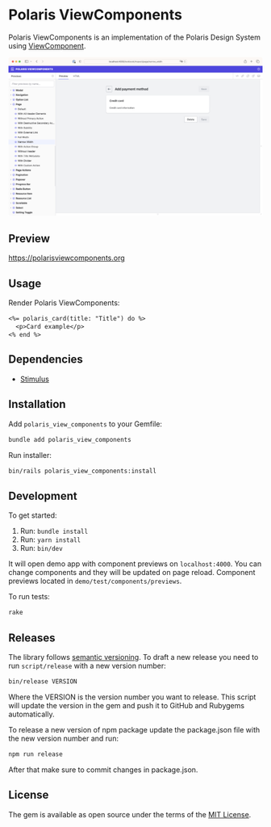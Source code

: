 # Polaris ViewComponents

Polaris ViewComponents is an implementation of the Polaris Design System using [ViewComponent](https://github.com/github/view_component).

![Polaris ViewComponents](.github/assets/preview.png)

## Preview

https://polarisviewcomponents.org

## Usage

Render Polaris ViewComponents:

```erb
<%= polaris_card(title: "Title") do %>
  <p>Card example</p>
<% end %>
```

## Dependencies

- [Stimulus](https://stimulus.hotwired.dev/)

## Installation

Add `polaris_view_components` to your Gemfile:

```bash
bundle add polaris_view_components
```

Run installer:
```bash
bin/rails polaris_view_components:install
```

## Development

To get started:

1. Run: `bundle install`
1. Run: `yarn install`
1. Run: `bin/dev`

It will open demo app with component previews on `localhost:4000`. You can change components and they will be updated on page reload. Component previews located in `demo/test/components/previews`.

To run tests:

```bash
rake
```

## Releases

The library follows [semantic versioning](https://semver.org/). To draft a new release you need to run `script/release` with a new version number:

```bash
bin/release VERSION
```

Where the VERSION is the version number you want to release. This script will update the version in the gem and push it to GitHub and Rubygems automatically.

To release a new version of npm package update the package.json file with the new version number and run:

```bash
npm run release
```

After that make sure to commit changes in package.json.

## License

The gem is available as open source under the terms of the [MIT License](https://opensource.org/licenses/MIT).
